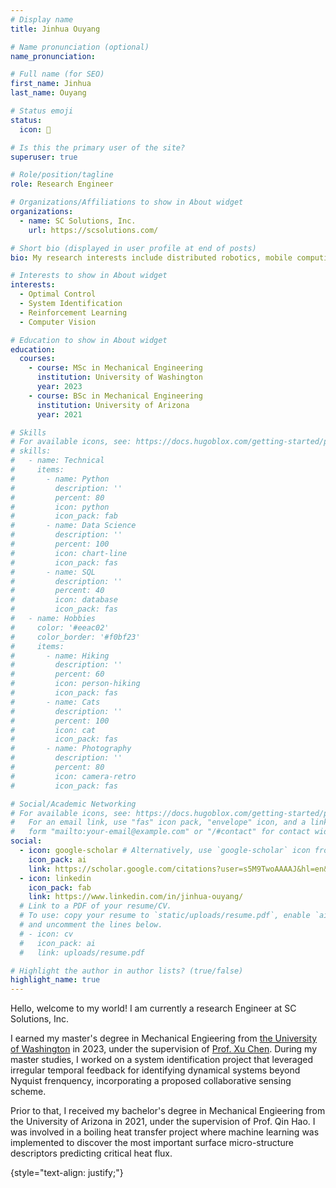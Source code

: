 ```yaml
---
# Display name
title: Jinhua Ouyang

# Name pronunciation (optional)
name_pronunciation: 

# Full name (for SEO)
first_name: Jinhua 
last_name: Ouyang

# Status emoji
status:
  icon: 🌱

# Is this the primary user of the site?
superuser: true

# Role/position/tagline
role: Research Engineer

# Organizations/Affiliations to show in About widget
organizations:
  - name: SC Solutions, Inc. 
    url: https://scsolutions.com/

# Short bio (displayed in user profile at end of posts)
bio: My research interests include distributed robotics, mobile computing and programmable matter.

# Interests to show in About widget
interests:
  - Optimal Control
  - System Identification
  - Reinforcement Learning
  - Computer Vision

# Education to show in About widget
education:
  courses:
    - course: MSc in Mechanical Engineering
      institution: University of Washington
      year: 2023
    - course: BSc in Mechanical Engineering
      institution: University of Arizona
      year: 2021

# Skills
# For available icons, see: https://docs.hugoblox.com/getting-started/page-builder/#icons
# skills:
#   - name: Technical
#     items:
#       - name: Python
#         description: ''
#         percent: 80
#         icon: python
#         icon_pack: fab
#       - name: Data Science
#         description: ''
#         percent: 100
#         icon: chart-line
#         icon_pack: fas
#       - name: SQL
#         description: ''
#         percent: 40
#         icon: database
#         icon_pack: fas
#   - name: Hobbies
#     color: '#eeac02'
#     color_border: '#f0bf23'
#     items:
#       - name: Hiking
#         description: ''
#         percent: 60
#         icon: person-hiking
#         icon_pack: fas
#       - name: Cats
#         description: ''
#         percent: 100
#         icon: cat
#         icon_pack: fas
#       - name: Photography
#         description: ''
#         percent: 80
#         icon: camera-retro
#         icon_pack: fas

# Social/Academic Networking
# For available icons, see: https://docs.hugoblox.com/getting-started/page-builder/#icons
#   For an email link, use "fas" icon pack, "envelope" icon, and a link in the
#   form "mailto:your-email@example.com" or "/#contact" for contact widget.
social:
  - icon: google-scholar # Alternatively, use `google-scholar` icon from `ai` icon pack
    icon_pack: ai
    link: https://scholar.google.com/citations?user=s5M9TwoAAAAJ&hl=en&oi=ao
  - icon: linkedin
    icon_pack: fab
    link: https://www.linkedin.com/in/jinhua-ouyang/
  # Link to a PDF of your resume/CV.
  # To use: copy your resume to `static/uploads/resume.pdf`, enable `ai` icons in `params.yaml`,
  # and uncomment the lines below.
  # - icon: cv
  #   icon_pack: ai
  #   link: uploads/resume.pdf

# Highlight the author in author lists? (true/false)
highlight_name: true
---
```


Hello, welcome to my world! I am currently a research Engineer at SC Solutions, Inc. 

I earned my master's degree in Mechanical Engieering from [the University of Washington](https://www.washington.edu/) in 2023, under the supervision of [Prof. Xu Chen](https://faculty.washington.edu/chx/). During my master studies, I worked on a system identification project that leveraged irregular temporal feedback for identifying dynamical systems beyond Nyquist frenquency, incorporating a proposed collaborative sensing scheme. 

Prior to that, I received my bachelor's degree in Mechanical Engieering from the University of Arizona in 2021, under the supervision of Prof. Qin Hao. I was involved in a boiling heat transfer project where machine learning was implemented to discover the most important surface micro-structure descriptors predicting critical heat flux.

{style="text-align: justify;"}
